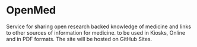 # OpenMed
Service for sharing open research backed knowledge of medicine and links to other sources of information for medicine. to be used in Kiosks, Online and in PDF formats. The site will be hosted on GitHub Sites.
